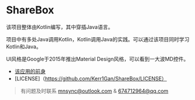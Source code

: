 ShareBox
=============
该项目整体由Kotlin编写，其中穿插Java语言。

项目中有多处Java调用Kotlin，Kotlin调用Java的实践。可以通过该项目同时学习Kotlin和Java。

UI风格是Google于2015年推出Material Design风格，可以看到一大波MD控件。


* [该应用的前身](https://github.com/Kerr1Gan/Sync)
* [LICENSE]（https://github.com/Kerr1Gan/ShareBox/LICENSE）
> 有问题及时联系 mnsync@outlook.com &amp; 674712964@qq.com
